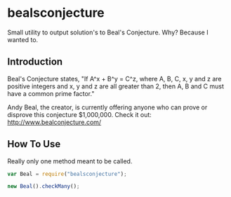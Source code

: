 # bealsconjecture

Small utility to output solution's to Beal's Conjecture. Why? Because I wanted to.

## Introduction
Beal's Conjecture states, "If A^x + B^y = C^z, where A, B, C, x, y and z are positive integers and x, y and z are all greater than 2, then A, B and C must have a common prime factor."

Andy Beal, the creator, is currently offering anyone who can prove or disprove this conjecture $1,000,000. Check it out: http://www.bealconjecture.com/

## How To Use
Really only one method meant to be called.

```js
var Beal = require("bealsconjecture");

new Beal().checkMany();
```